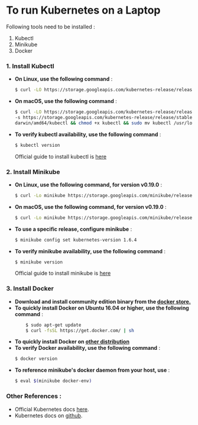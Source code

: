# To run Kubernetes on a Laptop

Following tools need to be installed :
1. Kubectl
2. Minikube
3. Docker

### 1. Install Kubectl
*  __On Linux, use the following command__ :
    ```sh
    $ curl -LO https://storage.googleapis.com/kubernetes-release/release/$(curl -s https://storage.googleapis.com/kubernetes-release/release/stable.txt)/bin/linux/amd64/kubectl && chmod +x kubectl && sudo mv kubectl /usr/local/bin/
    ```

* __On macOS, use the following command__ :
    ```sh
    $ curl -LO https://storage.googleapis.com/kubernetes-release/release/$(curl 
  -s https://storage.googleapis.com/kubernetes-release/release/stable.txt)/bin/
  darwin/amd64/kubectl && chmod +x kubectl && sudo mv kubectl /usr/local/bin/
    ```
* __To verify kubectl availability, use the following command__ :
    ```sh
    $ kubectl version
    ```
    Official guide to install kubectl is [here](https://kubernetes.io/docs/tasks/tools/install-kubectl/)
### 2. Install Minikube
* __On Linux, use the following command, for version v0.19.0__ :
    ```sh
    $ curl -Lo minikube https://storage.googleapis.com/minikube/releases/v0.19.0/minikube-linux-amd64 && chmod +x minikube && sudo mv minikube /usr/local/bin/
    ```
* __On macOS, use the following command, for version v0.19.0__ :
    ```sh
    $ curl -Lo minikube https://storage.googleapis.com/minikube/releases/v0.19.0/minikube-darwin-amd64 && chmod +x minikube && sudo mv minikube /usr/local/bin/
    ```
* __To use a specific release, configure minikube__ : 
    ```sh
    $ minikube config set kubernetes-version 1.6.4
    ```
* __To verify minikube availability, use the following command__ :
    ```sh
    $ minikube version
    ```
    Official guide to install minikube is [here](https://github.com/kubernetes/minikube/releases)
### 3. Install Docker
* __Download and install community edition binary from the [docker store.](https://store.docker.com/search?offering=community&type=edition)__
* __To quickly install Docker on Ubuntu 16.04 or higher, use the following command__ :
    ```sh
        $ sudo apt-get update
        $ curl -fsSL https://get.docker.com/ | sh
    ```
* __To quickly install Docker on [other distribution](https://docs.docker.com/engine/installation/)__
* __To verify Docker availability, use the following command__ : 
    ```sh
    $ docker version
    ```
* __To reference minikube's docker daemon from your host, use__ :
    ```sh
    $ eval $(minikube docker-env)
    ```
### Other References :
* Official Kubernetes docs [here](https://kubernetes.io/docs/home/).
* Kubernetes docs on [github](https://github.com/kubernetes/kubernetes/tree/master/docs).

